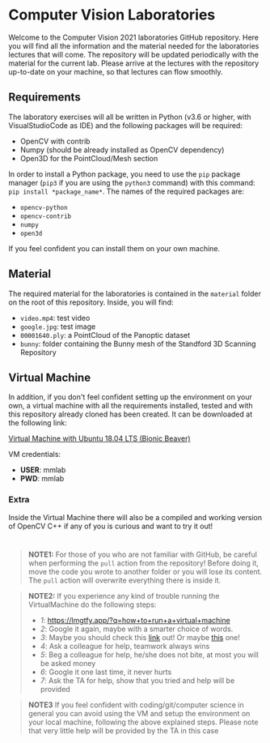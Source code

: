 # Computer Vision Laboratories
Welcome to the Computer Vision 2021 laboratories GitHub repository. Here you will find all the information and the material needed for the laboratories lectures that will come.
The repository will be updated periodically with the material for the current lab. 
Please arrive at the lectures with the repository up-to-date on your machine, so that lectures can flow smoothly.

## Requirements
The laboratory exercises will all be written in Python (v3.6 or higher, with VisualStudioCode as IDE) and the following packages will be required:
- OpenCV with contrib
- Numpy (should be already installed as OpenCV dependency)
- Open3D for the PointCloud/Mesh section

In order to install a Python package, you need to use the `pip` package manager (`pip3` if you are using the `python3` command) with this command: `pip install *package_name*`. The names of the required packages are:
- `opencv-python`
- `opencv-contrib`
- `numpy`
- `open3d`

If you feel confident you can install them on your own machine.

## Material

The required material for the laboratories is contained in the `material` folder on the root of this repository. Inside, you will find:
- `video.mp4`: test video
- `google.jpg`: test image
- `00001640.ply`: a PointCloud of the Panoptic dataset
- `bunny`: folder containing the Bunny mesh of the Standford 3D Scanning Repository

## Virtual Machine
In addition, if you don't feel confident setting up the environment on your own, a virtual machine with all the requirements installed, tested and with this repository already cloned has been created. It can be downloaded at the following link:

[Virtual Machine with Ubuntu 18.04 LTS (Bionic Beaver)]()

VM credentials:
- **USER**: mmlab
- **PWD**: mmlab


### Extra

Inside the Virtual Machine there will also be a compiled and working version of OpenCV C++ if any of you is curious and want to try it out!

#
> **NOTE1:** For those of you who are not familiar with GitHub, be careful when performing the `pull` action from the repository! Before  doing it, move the code you wrote to another folder or you will lose its content. The `pull` action will overwrite everything there is inside it.

> **NOTE2:** If you experience any kind of trouble running the VirtualMachine do the following steps:
> - *1*: https://lmgtfy.app/?q=how+to+run+a+virtual+machine
> - *2*: Google it again, maybe with a smarter choice of words. 
> - *3*: Maybe you should check this [link](https://support.google.com/websearch/answer/134479?hl=en) out! Or maybe [this](https://www.pcmag.com/how-to/23-google-search-tips-youll-want-to-learn) one!
> - *4*: Ask a colleague for help, teamwork always wins 
> - *5*: Beg a colleague for help, he/she does not bite, at most you will be asked money
> - *6*: Google it one last time, it never hurts
> - *7*: Ask the TA for help, show that you tried and help will be provided

> **NOTE3** If you feel confident with coding/git/computer science in general you can avoid using the VM and setup the environment on your local machine, following the above explained steps. Please note that very little help will be provided by the TA in this case

